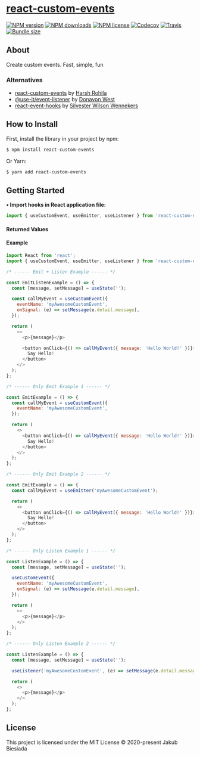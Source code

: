 # [react-custom-events](https://github.com/cool-hooks/react-custom-events)

[![NPM version](http://img.shields.io/npm/v/react-custom-events?style=flat-square)](https://www.npmjs.com/package/react-custom-events)
[![NPM downloads](http://img.shields.io/npm/dm/react-custom-events?style=flat-square)](https://www.npmjs.com/package/react-custom-events)
[![NPM license](https://img.shields.io/npm/l/react-custom-events?style=flat-square)](https://www.npmjs.com/package/react-custom-events)
[![Codecov](https://img.shields.io/codecov/c/github/cool-hooks/react-custom-events?style=flat-square)](https://codecov.io/gh/cool-hooks/react-custom-events)
[![Travis](https://img.shields.io/travis/cool-hooks/react-custom-events/master?style=flat-square)](https://travis-ci.org/cool-hooks/react-custom-events)
[![Bundle size](https://img.shields.io/bundlephobia/min/react-custom-events?style=flat-square)](https://bundlephobia.com/result?p=react-custom-events)

## About

Create custom events. Fast, simple, fun

### Alternatives

- [react-custom-events](https://github.com/HarshRohila/react-custom-events) by [Harsh Rohila](https://github.com/HarshRohila)
- [@use-it/event-listener](https://github.com/donavon/use-event-listener) by [Donavon West](https://github.com/donavon)
- [react-event-hooks](https://github.com/Eldorean/react-events-hooks) by [Silvester Wilson Wennekers](https://github.com/Eldorean)

## How to Install

First, install the library in your project by npm:

```sh
$ npm install react-custom-events
```

Or Yarn:

```sh
$ yarn add react-custom-events
```

## Getting Started

**• Import hooks in React application file:**

```js
import { useCustomEvent, useEmitter, useListener } from 'react-custom-events';
```

#### Returned Values

#### Example

```js
import React from 'react';
import { useCustomEvent, useEmitter, useListener } from 'react-custom-events';

/* ------ Emit + Listen Example ------ */

const EmitListenExample = () => {
  const [message, setMessage] = useState('');

  const callMyEvent = useCustomEvent({
    eventName: 'myAwesomeCustomEvent',
    onSignal: (e) => setMessage(e.detail.message),
  });

  return (
    <>
      <p>{message}</p>

      <button onClick={() => callMyEvent({ message: 'Hello World!' })}>
        Say Hello!
      </button>
    </>
  );
};

/* ------ Only Emit Example 1 ------ */

const EmitExample = () => {
  const callMyEvent = useCustomEvent({
    eventName: 'myAwesomeCustomEvent',
  });

  return (
    <>
      <button onClick={() => callMyEvent({ message: 'Hello World!' })}>
        Say Hello!
      </button>
    </>
  );
};

/* ------ Only Emit Example 2 ------ */

const EmitExample = () => {
  const callMyEvent = useEmitter('myAwesomeCustomEvent');

  return (
    <>
      <button onClick={() => callMyEvent({ message: 'Hello World!' })}>
        Say Hello!
      </button>
    </>
  );
};

/* ------ Only Listen Example 1 ------ */

const ListenExample = () => {
  const [message, setMessage] = useState('');

  useCustomEvent({
    eventName: 'myAwesomeCustomEvent',
    onSignal: (e) => setMessage(e.detail.message),
  });

  return (
    <>
      <p>{message}</p>
    </>
  );
};

/* ------ Only Listen Example 2 ------ */

const ListenExample = () => {
  const [message, setMessage] = useState('');

  useListener('myAwesomeCustomEvent', (e) => setMessage(e.detail.message));

  return (
    <>
      <p>{message}</p>
    </>
  );
};
```

## License

This project is licensed under the MIT License © 2020-present Jakub Biesiada
